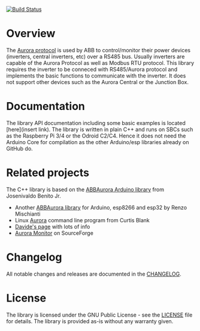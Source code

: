 [![Build Status](https://travis-ci.com/ahpohl/libabbaurora.svg?branch=master)](https://travis-ci.com/ahpohl/libabbaurora)
# Overview

The [Aurora protocol]((./docs/pdf/AuroraCommunicationProtocol_4_2.pdf)) is used by ABB to control/monitor their power devices (inverters, central inverters, etc) over a RS485 bus. Usually inverters are capable of the Aurora Protocol as well as Modbus RTU protocol. This library requires the inverter to be conneced with RS485/Aurora protocol and implements the basic functions to communicate with the inverter. It does not support other devices such as the Aurora Central or the Junction Box.

# Documentation

The library API documentation including some basic examples is located [here](insert link). The library is written in plain C++ and runs on SBCs such as the Raspberry Pi 3/4 or the Odroid C2/C4. Hence it does not need the Arduino Core for compilation as the other Arduino/esp libraries already on GitHub do.

# Related projects

The C++ library is based on the [ABBAurora Arduino library](https://github.com/jrbenito/ABBAurora) from Josenivaldo Benito Jr.

* Another [ABBAurora library](https://github.com/xreef/ABB_Aurora_Solar_Inverter_Library) for Arduino, esp8266 and esp32 by Renzo Mischianti
* Linux [Aurora](http://www.curtronics.com/Solar/AuroraData.html) command line program from Curtis Blank
* [Davide's page](http://www.drhack.it/arduino/32-lettura-inverte-power-one-aurora.html) with lots of info
* [Aurora Monitor](http://auroramonitor.sourceforge.net/) on SourceForge

# Changelog

All notable changes and releases are documented in the [CHANGELOG](CHANGELOG.md).

# License

The library is licensed under the GNU Public License - see the [LICENSE](LICENSE) file for details. The library is provided as-is without any warranty given.
